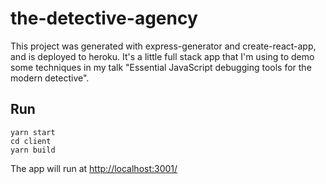 # the-detective-agency

This project was generated with express-generator and create-react-app, and is deployed to heroku. It's a little full stack app that I'm using to demo some techniques in my talk "Essential JavaScript debugging tools for the modern detective".

## Run
```
yarn start
cd client
yarn build
```
The app will run at [http://localhost:3001/](http://localhost:3001/)